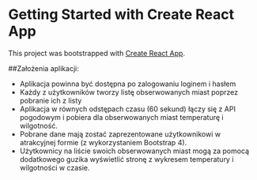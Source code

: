 # Getting Started with Create React App

This project was bootstrapped with [Create React App](https://github.com/facebook/create-react-app).

##Założenia aplikacji:

- Aplikacja powinna być dostępna po zalogowaniu loginem i hasłem
- Każdy z użytkowników tworzy listę obserwowanych miast poprzez pobranie ich z listy
- Aplikacja w równych odstępach czasu (60 sekund) łączy się z API pogodowym i
  pobiera dla obserwowanych miast temperaturę i wilgotność.
- Pobrane dane mają zostać zaprezentowane użytkownikowi w atrakcyjnej formie (z wykorzystaniem Bootstrap 4).
- Użytkownicy na liście swoich obserwowanych miast mogą za pomocą dodatkowego guzika
  wyświetlić stronę z wykresem temperatury i wilgotności w czasie.
